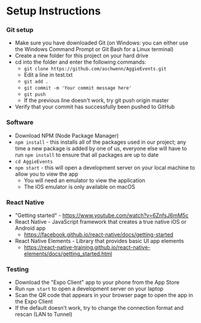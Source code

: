 # Setup Instructions

### Git setup
* Make sure you have downloaded Git (on Windows: you can either use the Windows Command Prompt or Git Bash for a Linux terminal)
* Create a new folder for this project on your hard drive
* cd into the folder and enter the following commands:
  * `git clone https://github.com/aschwenn/AggieEvents.git`
  * Edit a line in test.txt
  * `git add .`
  * `git commit -m 'Your commit message here'`
  * `git push`
  * If the previous line doesn't work, try git push origin master
* Verify that your commit has successfully been pushed to GitHub

### Software
* Download NPM (Node Package Manager)
* `npm install` - this installs all of the packages used in our project; any time a new package is added by one of us, everyone else will have to run `npm install` to ensure that all packages are up to date
* `cd AggieEvents`
* `npm start` - this will open a development server on your local machine to allow you to view the app
  * You will need an emulator to view the application
  * The iOS emulator is only available on macOS

### React Native
* "Getting started" - https://www.youtube.com/watch?v=6ZnfsJ6mM5c
* React Native - JavaScript framework that creates a true native iOS or Android app
  * https://facebook.github.io/react-native/docs/getting-started
* React Native Elements - Library that provides basic UI app elements
  * https://react-native-training.github.io/react-native-elements/docs/getting_started.html
  
### Testing
* Download the "Expo Client" app to your phone from the App Store
* Run `npm start` to open a development server on your laptop
* Scan the QR code that appears in your browser page to open the app in the Expo Client
* If the default doesn't work, try to change the connection format and rescan (LAN to Tunnel)
